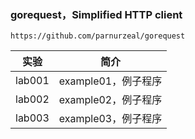 ### gorequest，Simplified HTTP client
`https://github.com/parnurzeal/gorequest`

|实验|简介|
|---|---|
|lab001|example01，例子程序|
|lab002|example02，例子程序|
|lab003|example03，例子程序|